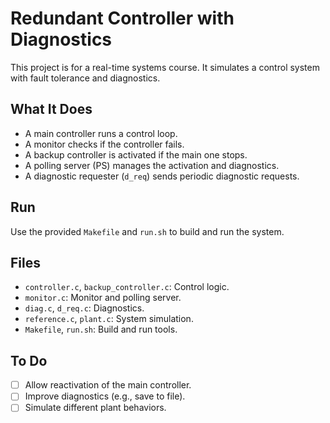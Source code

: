 # Redundant Controller with Diagnostics

This project is for a real-time systems course. It simulates a control system with fault tolerance and diagnostics.

## What It Does

- A main controller runs a control loop.
- A monitor checks if the controller fails.
- A backup controller is activated if the main one stops.
- A polling server (PS) manages the activation and diagnostics.
- A diagnostic requester (`d_req`) sends periodic diagnostic requests.

## Run

Use the provided `Makefile` and `run.sh` to build and run the system.

## Files

- `controller.c`, `backup_controller.c`: Control logic.
- `monitor.c`: Monitor and polling server.
- `diag.c`, `d_req.c`: Diagnostics.
- `reference.c`, `plant.c`: System simulation.
- `Makefile`, `run.sh`: Build and run tools.

## To Do

- [ ] Allow reactivation of the main controller.
- [ ] Improve diagnostics (e.g., save to file).
- [ ] Simulate different plant behaviors.
